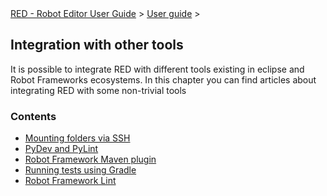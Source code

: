<html>
<head>
<link href="PLUGINS_ROOT/org.robotframework.ide.eclipse.main.plugin.doc.user/help/style.css" rel="stylesheet" type="text/css"/>
</head>
<body>
<a href="/help/..\..\index.html">RED - Robot Editor User Guide</a> &gt; <a href="/help/..\user_guide.html">User guide</a> &gt; 
	<h2>Integration with other tools</h2>
<p>It is possible to integrate RED with different tools existing in
		eclipse and Robot Frameworks ecosystems. In this chapter you can find
		articles about integrating RED with some non-trivial tools</p>
<h3>Contents</h3>
<ul>
<li><a href="/help/..\tools_integration\virtual_folders.html">Mounting folders via SSH</a>
</li>
<li><a href="/help/..\tools_integration\red_pylint.html">PyDev and PyLint</a>
</li>
<li><a href="/help/..\tools_integration\maven.html">Robot Framework Maven plugin</a>
</li>
<li><a href="/help/..\tools_integration\gradle.html">Running tests using Gradle</a>
</li>
<li><a href="/help/..\tools_integration\rflint.html">Robot Framework Lint</a>
</li>
</ul>
</body>
</html>